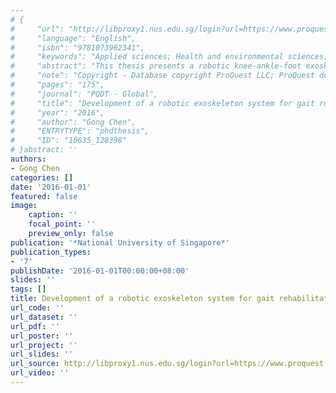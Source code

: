 ```yaml
---
# {
#     "url": "http://libproxy1.nus.edu.sg/login?url=https://www.proquest.com/dissertations-theses/development-robotic-exoskeleton-system-gait/docview/1876857700/se-2",
#     "language": "English",
#     "isbn": "9781073962341",
#     "keywords": "Applied sciences; Health and environmental sciences; Gait rehabilitation; Physical therapy; Biomedical engineering; Robotics; 0382:Physical therapy; 0771:Robotics; 0541:Biomedical engineering",
#     "abstract": "This thesis presents a robotic knee-ankle-foot exoskeleton system aiming at providing overground gait rehabilitation training to sub-acute and chronic stroke patients at home and outpatient setting. The exoskeleton robotic system consists of a knee joint and an ankle joint, which is wearable, lightweight and in modular design. The robotic joint is actuated by a novel series elastic actuator (SEA) which is compliant and force-controllable. A human-robot interaction controller is implemented to accurately and stably control the interactive torque between the robot and human joints. An upper-level control strategy is implemented for overground gait training. In this control strategy, a novel synchronization method is developed to synchronize a reference trajectory to the actual human gait. Experiments on healthy subjects demonstrate that this robot can provide synchronous and effective assistance to the human joints during overground walking, which can improve the altered gait pattern.",
#     "note": "Copyright - Database copyright ProQuest LLC; ProQuest does not claim copyright in the individual underlying works; Analyte descriptor - NA; Last updated - 2023-02-23",
#     "pages": "175",
#     "journal": "PQDT - Global",
#     "title": "Development of a robotic exoskeleton system for gait rehabilitation",
#     "year": "2016",
#     "author": "Gong Chen",
#     "ENTRYTYPE": "phdthesis",
#     "ID": "10635_128398"
# }abstract: ''
authors:
- Gong Chen
categories: []
date: '2016-01-01'
featured: false
image:
    caption: ''
    focal_point: ''
    preview_only: false
publication: '*National University of Singapore*'
publication_types:
- '7'
publishDate: '2016-01-01T00:00:00+08:00'
slides: ''
tags: []
title: Development of a robotic exoskeleton system for gait rehabilitation
url_code: ''
url_dataset: ''
url_pdf: ''
url_poster: ''
url_project: ''
url_slides: ''
url_source: http://libproxy1.nus.edu.sg/login?url=https://www.proquest.com/dissertations-theses/development-robotic-exoskeleton-system-gait/docview/1876857700/se-2
url_video: ''
---
```

